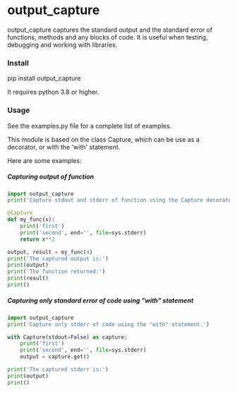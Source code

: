 # output_capture

output_capture captures the standard output and the standard error of functions, methods and any blocks of code. It is useful when testing, debugging and working with libraries.

### Install

pip install output_capture

It requires python 3.8 or higher.

### Usage

See the examples.py file for a complete list of examples.

This module is based on the class Capture, which can be use as a decorator, or with the 'with' statement.

Here are some examples:

##### Capturing output of function
```python
import output_capture
print('Capture stdout and stderr of function using the Capture decorator.')

@Capture
def my_func(x):
	print('first')
	print('second', end='', file=sys.stderr)
	return x**2

output, result = my_func(4)
print('The captured output is:')
print(output)
print('The function returned:')
print(result)
print()
```

##### Capturing only standard error of code using "with" statement
```python
import output_capture
print('Capture only stderr of code using the "with" statement.')

with Capture(stdout=False) as capture:
	print('first')
	print('second', end='', file=sys.stderr)
	output = capture.get()

print('The captured stderr is:')
print(output)
print()
```
